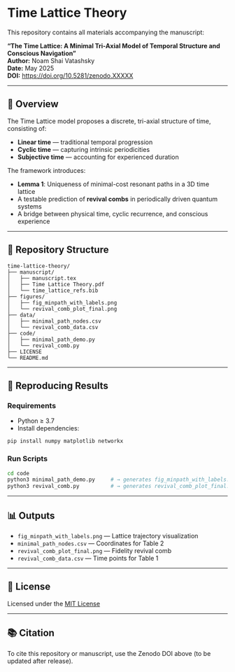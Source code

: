# Time Lattice Theory

This repository contains all materials accompanying the manuscript:

**“The Time Lattice: A Minimal Tri-Axial Model of Temporal Structure and Conscious Navigation”**  
**Author:** Noam Shai Vatashsky  
**Date:** May 2025  
**DOI:** https://doi.org/10.5281/zenodo.XXXXX

---

## 🧭 Overview

The Time Lattice model proposes a discrete, tri-axial structure of time, consisting of:

- **Linear time** — traditional temporal progression  
- **Cyclic time** — capturing intrinsic periodicities  
- **Subjective time** — accounting for experienced duration  

The framework introduces:

- **Lemma 1**: Uniqueness of minimal-cost resonant paths in a 3D time lattice  
- A testable prediction of **revival combs** in periodically driven quantum systems  
- A bridge between physical time, cyclic recurrence, and conscious experience  

---

## 📁 Repository Structure

```
time-lattice-theory/
├── manuscript/
│   ├── manuscript.tex
│   ├── Time Lattice Theory.pdf
│   └── time_lattice_refs.bib
├── figures/
│   ├── fig_minpath_with_labels.png
│   └── revival_comb_plot_final.png
├── data/
│   ├── minimal_path_nodes.csv
│   └── revival_comb_data.csv
├── code/
│   ├── minimal_path_demo.py
│   └── revival_comb.py
├── LICENSE
└── README.md
```

---

## 🔁 Reproducing Results

### Requirements

- Python ≥ 3.7  
- Install dependencies:

```
pip install numpy matplotlib networkx
```

### Run Scripts

```bash
cd code
python3 minimal_path_demo.py     # → generates fig_minpath_with_labels.png, minimal_path_nodes.csv
python3 revival_comb.py          # → generates revival_comb_plot_final.png, revival_comb_data.csv
```

---

## 📊 Outputs

- `fig_minpath_with_labels.png` — Lattice trajectory visualization
- `minimal_path_nodes.csv` — Coordinates for Table 2
- `revival_comb_plot_final.png` — Fidelity revival comb
- `revival_comb_data.csv` — Time points for Table 1

---

## 📜 License

Licensed under the [MIT License](./LICENSE)

---

## 📚 Citation

To cite this repository or manuscript, use the Zenodo DOI above (to be updated after release).